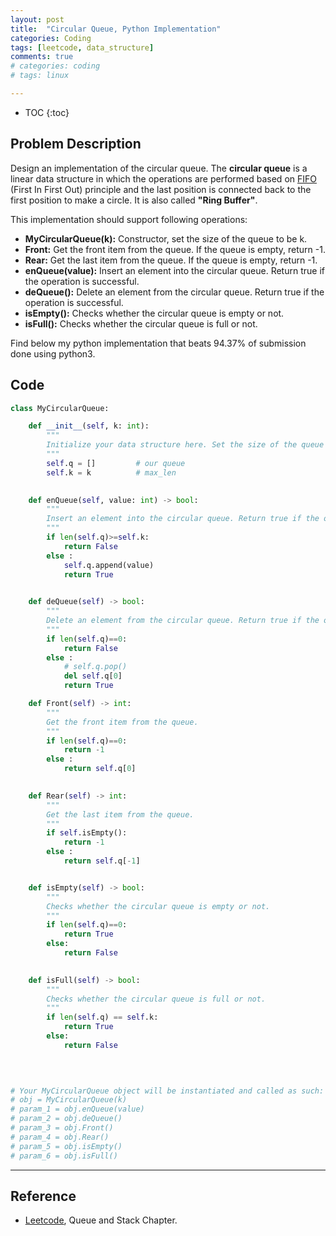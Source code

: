```yaml
---
layout: post
title:  "Circular Queue, Python Implementation"
categories: Coding
tags: [leetcode, data_structure]
comments: true
# categories: coding
# tags: linux

---
```


* TOC
{:toc}

## Problem Description
Design an implementation of the circular queue. The **circular queue** is a linear data structure in which the operations are performed based on [FIFO](https://en.wikipedia.org/wiki/FIFO_and_LIFO_accounting) (First In First Out) principle and the last position is connected back to the first position to make a circle. It is also called **"Ring Buffer"**.

This implementation should support following operations:

- **MyCircularQueue(k):** Constructor, set the size of the queue to be k.
- **Front:** Get the front item from the queue. If the queue is empty, return -1.
- **Rear:** Get the last item from the queue. If the queue is empty, return -1.
- **enQueue(value):** Insert an element into the circular queue. Return true if the operation is successful.
- **deQueue():** Delete an element from the circular queue. Return true if the operation is successful.
- **isEmpty():** Checks whether the circular queue is empty or not.
- **isFull():** Checks whether the circular queue is full or not.

Find below my python implementation that beats 94.37% of submission done using python3. 

## Code
```python
class MyCircularQueue:

    def __init__(self, k: int):
        """
        Initialize your data structure here. Set the size of the queue to be k.
        """
        self.q = []         # our queue
        self.k = k          # max_len
        

    def enQueue(self, value: int) -> bool:
        """
        Insert an element into the circular queue. Return true if the operation is successful.
        """
        if len(self.q)>=self.k:
            return False
        else :    
            self.q.append(value)
            return True
        

    def deQueue(self) -> bool:
        """
        Delete an element from the circular queue. Return true if the operation is successful.
        """
        if len(self.q)==0:
            return False
        else :
            # self.q.pop()
            del self.q[0]
            return True    

    def Front(self) -> int:
        """
        Get the front item from the queue.
        """
        if len(self.q)==0:
            return -1
        else :
            return self.q[0]
        

    def Rear(self) -> int:
        """
        Get the last item from the queue.
        """
        if self.isEmpty():
            return -1
        else :
            return self.q[-1]


    def isEmpty(self) -> bool:
        """
        Checks whether the circular queue is empty or not.
        """
        if len(self.q)==0:
            return True
        else:
            return False
        

    def isFull(self) -> bool:
        """
        Checks whether the circular queue is full or not.
        """
        if len(self.q) == self.k:
            return True
        else:
            return False
        
        


# Your MyCircularQueue object will be instantiated and called as such:
# obj = MyCircularQueue(k)
# param_1 = obj.enQueue(value)
# param_2 = obj.deQueue()
# param_3 = obj.Front()
# param_4 = obj.Rear()
# param_5 = obj.isEmpty()
# param_6 = obj.isFull()
```
---

## Reference
- [Leetcode](https://leetcode.com/explore/learn/card/queue-stack/228/first-in-first-out-data-structure/1337/), Queue and Stack Chapter. 


<!--<table style="width:100%">
<col width="20%">
<col width="10">
<col >

</table>-->

<style type="text/css">
td {
    border: 0.5px;
    vertical-align: center;
    text-align: left;
}
</style>


<!-- <div id="disqus_thread"></div>
<script>

/**
*  RECOMMENDED CONFIGURATION VARIABLES: EDIT AND UNCOMMENT THE SECTION BELOW TO INSERT DYNAMIC VALUES FROM YOUR PLATFORM OR CMS.
*  LEARN WHY DEFINING THESE VARIABLES IS IMPORTANT: https://disqus.com/admin/universalcode/#configuration-variables*/
/*
var disqus_config = function () {
this.page.url = "https://skabongo.github.io/coding/2020/01/29/leet_code_circular/";  // Replace PAGE_URL with your page's canonical URL variable
this.page.identifier = "/2020/01/29/leet_code_circular/"; // Replace PAGE_IDENTIFIER with your page's unique identifier variable
};
*/
(function() { // DON'T EDIT BELOW THIS LINE
var d = document, s = d.createElement('script');
s.src = 'https://EXAMPLE.disqus.com/embed.js';
s.setAttribute('data-timestamp', +new Date());
(d.head || d.body).appendChild(s);
})();
</script>
<noscript>Please enable JavaScript to view the <a href="https://disqus.com/?ref_noscript">comments powered by Disqus.</a></noscript> -->

<!-- <div id="hyvor-talk-view"></div>
<script type="text/javascript">
    var HYVOR_TALK_WEBSITE = 193; // DO NOT CHANGE THIS
    var HYVOR_TALK_CONFIG = {
        url: "https://skabongo.github.io/coding/2020/01/29/leet_code_circular.html",
        id: "1125"
    }
</script>
<script type="text/javascript" src="//talk.hyvor.com/web-api/embed"></script> -->